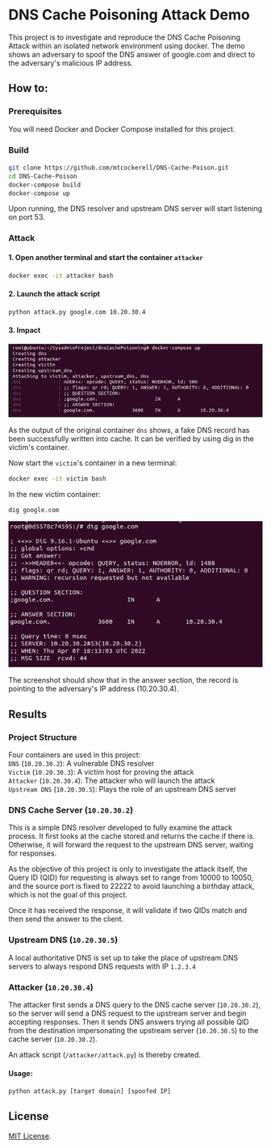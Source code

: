 DNS Cache Poisoning Attack Demo
===============================

This project is to investigate and reproduce the DNS Cache Poisoning Attack within an isolated network environment using docker. The demo shows an adversary to spoof the DNS answer of google.com and direct to the adversary's malicious IP address.

## How to:

### Prerequisites

You will need Docker and Docker Compose installed for this project.

### Build


```bash
git clone https://github.com/mtcockerell/DNS-Cache-Poison.git
cd DNS-Cache-Poison
docker-compose build
docker-compose up
```
Upon running, the DNS resolver and upstream DNS server will start listening on port 53.

### Attack

#### 1. Open another terminal and start the container `attacker`

```bash
docker exec -it attacker bash
```

#### 2. Launch the attack script

```bash
python attack.py google.com 10.20.30.4
```

#### 3. Impact

![](/screenshots/1.png)

As the output of the original container `dns` shows, a fake DNS record has been successfully written into cache. It can be verified by using dig in the victim's container.

Now start the `victim`'s container in a new terminal:

```bash
docker exec -it victim bash
```

In the new victim container:

```bash
dig google.com
```

![](/screenshots/2.png)

The screenshot should show that in the answer section, the record is pointing to the adversary's IP address (10.20.30.4).

## Results

### Project Structure

Four containers are used in this project:\
`DNS` (`10.20.30.2`): A vulnerable DNS resolver\
`Victim` (`10.20.30.3`): A victim host for proving the attack\
`Attacker` (`10.20.30.4`): The attacker who will launch the attack\
`Upstream DNS` (`10.20.30.5`): Plays the role of an upstream DNS server

### DNS Cache Server (`10.20.30.2`)

This is a simple DNS resolver developed to fully examine the attack process. It first looks at the cache stored and returns the cache if there is. Otherwise, it will forward the request to the upstream DNS server, waiting for responses.

As the objective of this project is only to investigate the attack itself, the Query ID (QID) for requesting is always set to range from 10000 to 10050, and the source port is fixed to 22222 to avoid launching a birthday attack, which is not the goal of this project.

Once it has received the response, it will validate if two QIDs match and then send the answer to the client.

### Upstream DNS (`10.20.30.5`)

A local authoritative DNS is set up to take the place of upstream DNS servers to always respond DNS requests with IP `1.2.3.4`

### Attacker (`10.20.30.4`)

The attacker first sends a DNS query to the DNS cache server (`10.20.30.2`), so the server will send a DNS request to the upstream server and begin accepting responses. Then it sends DNS answers trying all possible QID from the destination impersonating the upstream server (`10.20.30.5`) to the cache server (`10.20.30.2`).

An attack script (`/attacker/attack.py`) is thereby created.

#### Usage:
```bash
python attack.py [target domain] [spoofed IP]
```

## License

 [MIT License](LICENSE). 
